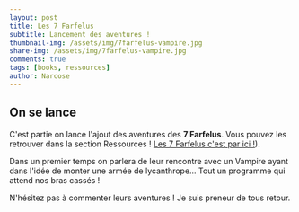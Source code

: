 ```yaml
---
layout: post
title: Les 7 Farfelus
subtitle: Lancement des aventures !
thumbnail-img: /assets/img/7farfelus-vampire.jpg
share-img: /assets/img/7farfelus-vampire.jpg
comments: true
tags: [books, ressources]
author: Narcose
---
```


## On se lance
C'est partie on lance l'ajout des aventures des **7 Farfelus**. Vous pouvez les retrouver dans la section Ressources ! [Les 7 Farfelus c'est par ici !](https://narcose973.github.io/histoires-dnd/Les7Farfelus/README)). 

Dans un premier temps on parlera de leur rencontre avec un Vampire ayant dans l'idée de monter une armée de lycanthrope... Tout un programme qui attend nos bras cassés !

N'hésitez pas à commenter leurs aventures ! Je suis preneur de tous retour. 